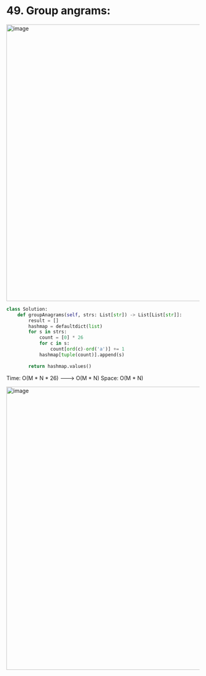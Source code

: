 # 49. Group angrams:
 
<img width="721" alt="image" src="https://user-images.githubusercontent.com/35987583/165915631-bffd24a7-fc33-4149-93f2-53322091c27e.png">


```python
class Solution:
    def groupAnagrams(self, strs: List[str]) -> List[List[str]]:
        result = []
        hashmap = defaultdict(list)
        for s in strs:
            count = [0] * 26
            for c in s:
                count[ord(c)-ord('a')] += 1
            hashmap[tuple(count)].append(s)
        
        return hashmap.values()
```

Time: O(M * N * 26) ---> O(M * N)
Space: O(M * N)

<img width="738" alt="image" src="https://user-images.githubusercontent.com/35987583/165915807-fb814041-4b46-499a-aca0-b10bc0f5378c.png">
